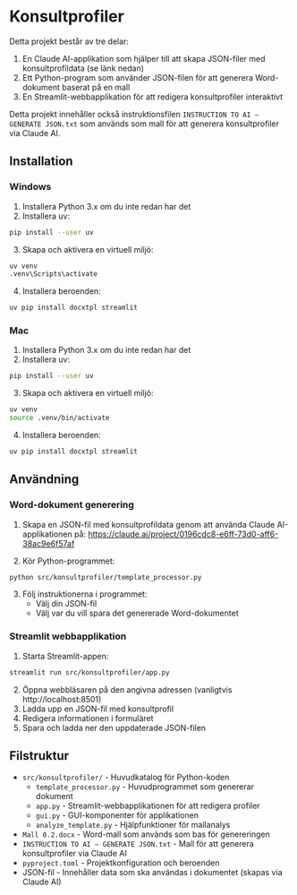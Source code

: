 # Konsultprofiler

Detta projekt består av tre delar:
1. En Claude AI-applikation som hjälper till att skapa JSON-filer med konsultprofildata (se länk nedan)
2. Ett Python-program som använder JSON-filen för att generera Word-dokument baserat på en mall
3. En Streamlit-webbapplikation för att redigera konsultprofiler interaktivt

Detta projekt innehåller också instruktionsfilen `INSTRUCTION TO AI – GENERATE JSON.txt` som används som mall för att generera konsultprofiler via Claude AI.

## Installation

### Windows
1. Installera Python 3.x om du inte redan har det
2. Installera uv:
```bash
pip install --user uv
```
3. Skapa och aktivera en virtuell miljö:
```bash
uv venv
.venv\Scripts\activate
```
4. Installera beroenden:
```bash
uv pip install docxtpl streamlit
```

### Mac
1. Installera Python 3.x om du inte redan har det
2. Installera uv:
```bash
pip install --user uv
```
3. Skapa och aktivera en virtuell miljö:
```bash
uv venv
source .venv/bin/activate
```
4. Installera beroenden:
```bash
uv pip install docxtpl streamlit
```

## Användning

### Word-dokument generering
1. Skapa en JSON-fil med konsultprofildata genom att använda Claude AI-applikationen på: https://claude.ai/project/0196cdc8-e6ff-73d0-aff6-38ac9e6f57af

2. Kör Python-programmet:
```bash
python src/konsultprofiler/template_processor.py
```

3. Följ instruktionerna i programmet:
   - Välj din JSON-fil
   - Välj var du vill spara det genererade Word-dokumentet

### Streamlit webbapplikation
1. Starta Streamlit-appen:
```bash
streamlit run src/konsultprofiler/app.py
```

2. Öppna webbläsaren på den angivna adressen (vanligtvis http://localhost:8501)
3. Ladda upp en JSON-fil med konsultprofil
4. Redigera informationen i formuläret
5. Spara och ladda ner den uppdaterade JSON-filen

## Filstruktur

- `src/konsultprofiler/` - Huvudkatalog för Python-koden
  - `template_processor.py` - Huvudprogrammet som genererar dokument
  - `app.py` - Streamlit-webbapplikationen för att redigera profiler
  - `gui.py` - GUI-komponenter för applikationen
  - `analyze_template.py` - Hjälpfunktioner för mallanalys
- `Mall 0.2.docx` - Word-mall som används som bas för genereringen
- `INSTRUCTION TO AI – GENERATE JSON.txt` - Mall för att generera konsultprofiler via Claude AI
- `pyproject.toml` - Projektkonfiguration och beroenden
- JSON-fil - Innehåller data som ska användas i dokumentet (skapas via Claude AI) 